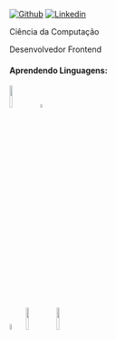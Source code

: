 

[![Github](https://img.shields.io/badge/-Github-000?style=flat&logo=Github&logoColor=white)](https://github.com/alexcristofari)
[![Linkedin](https://img.shields.io/badge/-LinkedIn-blue?style=flat&logo=Linkedin&logoColor=white)](https://www.linkedin.com/in/alexsandercristofari/)

Ciência da Computação 

Desenvolvedor Frontend 

####  Aprendendo Linguagens: 
<p>
<code><img width="10%" src="https://www.vectorlogo.zone/logos/java/java-horizontal.svg"></code>
<code><img width="4%" src="https://www.vectorlogo.zone/logos/javascript/javascript-icon.svg"></code>
<br />
<code><img width="5%" src="https://www.vectorlogo.zone/logos/w3_css/w3_css-official.svg"></code>
<code><img width="10%" src="https://www.vectorlogo.zone/logos/python/python-ar21.svg"></code>
<code><img width="10%" src="https://www.vectorlogo.zone/logos/w3_html5/w3_html5-ar21.svg"></code>

